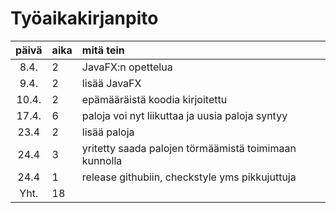 # Työaikakirjanpito

| päivä | aika | mitä tein  |
| :----:|:-----| :-----|
| 8.4.  | 2    | JavaFX:n opettelua |
| 9.4.  | 2    | lisää JavaFX |
| 10.4. | 2    | epämääräistä koodia kirjoitettu |
| 17.4. | 6    | paloja voi nyt liikuttaa ja uusia paloja syntyy |
| 23.4  | 2    | lisää paloja
| 24.4  | 3    | yritetty saada palojen törmäämistä toimimaan kunnolla
| 24.4  | 1    | release githubiin, checkstyle yms pikkujuttuja
|Yht.   | 18   |
